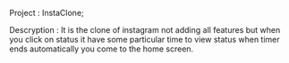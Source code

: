 Project : InstaClone;

Descryption : It is the clone of instagram not adding all features but when you click on status it have some particular time to view status when timer ends automatically you come to the home screen.
